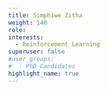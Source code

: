 ```yaml
---
title: Simphiwe Zitha
weight: 140
role:
interests:
  - Reinforcement Learning
superuser: false
#user_groups:
#  - PhD Candidates 
highlight_name: true
---
```

